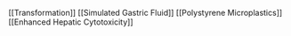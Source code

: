 [[Transformation]]
[[Simulated Gastric Fluid]]
[[Polystyrene Microplastics]]
[[Enhanced Hepatic Cytotoxicity]]
